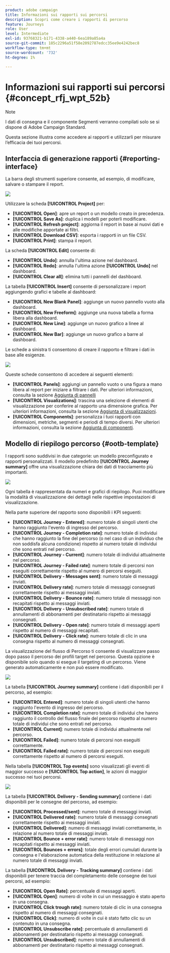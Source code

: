 ```yaml
---
product: adobe campaign
title: Informazioni sui rapporti sui percorsi
description: Scopri come creare i rapporti di percorso
feature: Journeys
role: User
level: Intermediate
exl-id: 93768321-b171-4338-a440-6ea189a85a4a
source-git-commit: 185c2296a51f58e2092787edcc35ee9e4242bec8
workflow-type: tm+mt
source-wordcount: '732'
ht-degree: 1%

---
```


# Informazioni sui rapporti sui percorsi {#concept_rfj_wpt_52b}

>[!NOTE]
>
>I dati di consegna e il componente Segmenti verranno compilati solo se si dispone di Adobe Campaign Standard.

Questa sezione illustra come accedere ai rapporti e utilizzarli per misurare l’efficacia dei tuoi percorsi.

## Interfaccia di generazione rapporti {#reporting-interface}

La barra degli strumenti superiore consente, ad esempio, di modificare, salvare o stampare il report.

![](../assets/dynamic_report_toolbar.png)

Utilizzare la scheda **[!UICONTROL Project]** per:

* **[!UICONTROL Open]**: apre un report o un modello creato in precedenza.
* **[!UICONTROL Save As]**: duplica i modelli per poterli modificare.
* **[!UICONTROL Refresh project]**: aggiorna il report in base ai nuovi dati e alle modifiche apportate ai filtri.
* **[!UICONTROL Download CSV]**: esporta i rapporti in un file CSV.
* **[!UICONTROL Print]**: stampa il report.

La scheda **[!UICONTROL Edit]** consente di:

* **[!UICONTROL Undo]**: annulla l&#39;ultima azione nel dashboard.
* **[!UICONTROL Redo]**: annulla l&#39;ultima azione **[!UICONTROL Undo]** nel dashboard.
* **[!UICONTROL Clear all]**: elimina tutti i pannelli del dashboard.

La tabella **[!UICONTROL Insert]** consente di personalizzare i report aggiungendo grafici e tabelle al dashboard:

* **[!UICONTROL New Blank Panel]**: aggiunge un nuovo pannello vuoto alla dashboard.
* **[!UICONTROL New Freeform]**: aggiunge una nuova tabella a forma libera alla dashboard.
* **[!UICONTROL New Line]**: aggiunge un nuovo grafico a linee al dashboard.
* **[!UICONTROL New Bar]**: aggiunge un nuovo grafico a barre al dashboard.

Le schede a sinistra ti consentono di creare il rapporto e filtrare i dati in base alle esigenze.

![](../assets/dynamic_report_interface.png)

Queste schede consentono di accedere ai seguenti elementi:

* **[!UICONTROL Panels]**: aggiungi un pannello vuoto o una figura a mano libera al report per iniziare a filtrare i dati. Per ulteriori informazioni, consulta la sezione [Aggiunta di pannelli](../reporting/creating-your-journey-reports.md#adding-panels)
* **[!UICONTROL Visualizations]**: trascina una selezione di elementi di visualizzazione per conferire al rapporto una dimensione grafica. Per ulteriori informazioni, consulta la sezione [Aggiunta di visualizzazioni](../reporting/creating-your-journey-reports.md#adding-visualizations).
* **[!UICONTROL Components]**: personalizza i tuoi rapporti con dimensioni, metriche, segmenti e periodi di tempo diversi. Per ulteriori informazioni, consulta la sezione [Aggiunta di componenti](../reporting/creating-your-journey-reports.md#adding-components).

## Modello di riepilogo percorso {#ootb-template}

I rapporti sono suddivisi in due categorie: un modello preconfigurato e rapporti personalizzati.
Il modello predefinito **[!UICONTROL Journey summary]** offre una visualizzazione chiara dei dati di tracciamento più importanti.

![](../assets/dynamic_report_journey_8.png)

Ogni tabella è rappresentata da numeri e grafici di riepilogo. Puoi modificare la modalità di visualizzazione dei dettagli nelle rispettive impostazioni di visualizzazione.

Nella parte superiore del rapporto sono disponibili i KPI seguenti:

* **[!UICONTROL Journey - Entered]**: numero totale di singoli utenti che hanno raggiunto l&#39;evento di ingresso del percorso.
* **[!UICONTROL Journey - Completion rate]**: numero totale di individui che hanno raggiunto la fine del percorso (o nel caso di un individuo che non soddisfa alcuna condizione) rispetto al numero totale di individui che sono entrati nel percorso.
* **[!UICONTROL Journey - Current]**: numero totale di individui attualmente nel percorso.
* **[!UICONTROL Journey - Failed rate]**: numero totale di percorsi non eseguiti correttamente rispetto al numero di percorsi eseguiti.
* **[!UICONTROL Delivery - Messages sent]**: numero totale di messaggi inviati.
* **[!UICONTROL Delivery rate]**: numero totale di messaggi consegnati correttamente rispetto ai messaggi inviati.
* **[!UICONTROL Delivery - Bounce rate]**: numero totale di messaggi non recapitati rispetto ai messaggi inviati.
* **[!UICONTROL Delivery - Unsubscribed rate]**: numero totale di annullamenti di abbonamenti per destinatario rispetto ai messaggi consegnati.
* **[!UICONTROL Delivery - Open rate]**: numero totale di messaggi aperti rispetto al numero di messaggi recapitati.
* **[!UICONTROL Delivery - Click rate]**: numero totale di clic in una consegna rispetto al numero di messaggi consegnati.

La visualizzazione del flusso di Percorso ti consente di visualizzare passo dopo passo il percorso dei profili target nel percorso. Questa opzione è disponibile solo quando si esegue il targeting di un percorso. Viene generato automaticamente e non può essere modificato.

![](../assets/dynamic_report_journey_10.png)

La tabella **[!UICONTROL Journey summary]** contiene i dati disponibili per il percorso, ad esempio:

* **[!UICONTROL Entered]**: numero totale di singoli utenti che hanno raggiunto l&#39;evento di ingresso del percorso.
* **[!UICONTROL Completion rate]**: numero totale di individui che hanno raggiunto il controllo del flusso finale del percorso rispetto al numero totale di individui che sono entrati nel percorso.
* **[!UICONTROL Current]**: numero totale di individui attualmente nel percorso.
* **[!UICONTROL Failed]**: numero totale di percorsi non eseguiti correttamente.
* **[!UICONTROL Failed rate]**: numero totale di percorsi non eseguiti correttamente rispetto al numero di percorsi eseguiti.

Nella tabella **[!UICONTROL Top events]** sono visualizzati gli eventi di maggior successo e **[!UICONTROL Top action]**, le azioni di maggior successo nei tuoi percorsi.

![](../assets/dynamic_report_journey_11.png)

La tabella **[!UICONTROL Delivery - Sending summary]** contiene i dati disponibili per le consegne del percorso, ad esempio:

* **[!UICONTROL Processed/sent]**: numero totale di messaggi inviati.
* **[!UICONTROL Delivered rate]**: numero totale di messaggi consegnati correttamente rispetto ai messaggi inviati.
* **[!UICONTROL Delivered]**: numero di messaggi inviati correttamente, in relazione al numero totale di messaggi inviati.
* **[!UICONTROL Bounce + error rate]**: numero totale di messaggi non recapitati rispetto ai messaggi inviati.
* **[!UICONTROL Bounces + errors]**: totale degli errori cumulati durante la consegna e l&#39;elaborazione automatica della restituzione in relazione al numero totale di messaggi inviati.

La tabella **[!UICONTROL Delivery - Tracking summary]** contiene i dati disponibili per tenere traccia del completamento delle consegne dei tuoi percorsi, ad esempio:

* **[!UICONTROL Open Rate]**: percentuale di messaggi aperti.
* **[!UICONTROL Open]**: numero di volte in cui un messaggio è stato aperto in una consegna.
* **[!UICONTROL Click trough rate]**: numero totale di clic in una consegna rispetto al numero di messaggi consegnati.
* **[!UICONTROL Click]**: numero di volte in cui è stato fatto clic su un contenuto in una consegna.
* **[!UICONTROL Unsubscribe rate]**: percentuale di annullamenti di abbonamenti per destinatario rispetto ai messaggi consegnati.
* **[!UICONTROL Unsubscribed]**: numero totale di annullamenti di abbonamenti per destinatario rispetto ai messaggi consegnati.
